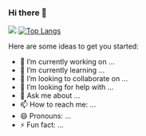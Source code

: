 ### Hi there 👋
![](https://komarev.com/ghpvc/?username=herisonAssuncao&color=red)
[![Top Langs](https://github-readme-stats.vercel.app/api/top-langs/?username=herisonAssuncao&langs_count=8)](https://github.com/anuraghazra/github-readme-stats)

Here are some ideas to get you started:

- 🔭 I’m currently working on ...
- 🌱 I’m currently learning ...
- 👯 I’m looking to collaborate on ...
- 🤔 I’m looking for help with ...
- 💬 Ask me about ...
- 📫 How to reach me: ...
- 😄 Pronouns: ...
- ⚡ Fun fact: ...

